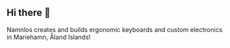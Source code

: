 ## Hi there 👋

Namnlos creates and builds ergonomic keyboards and custom electronics in Mariehamn, Åland Islands!
